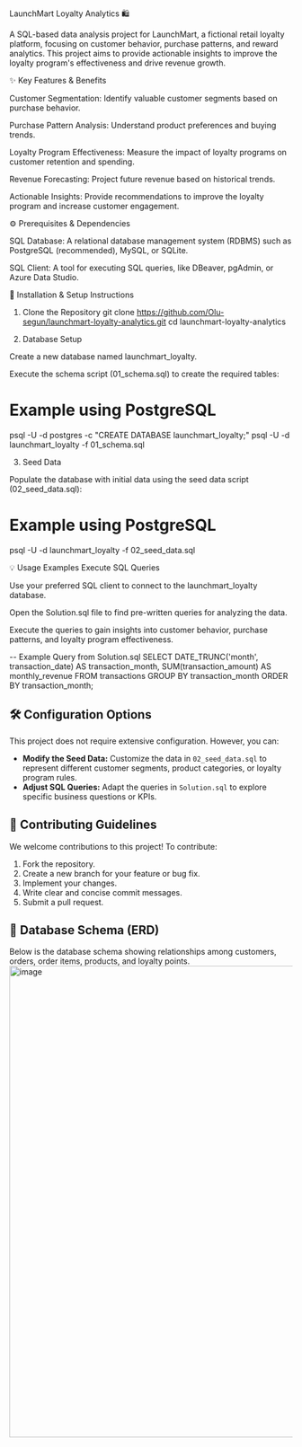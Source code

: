 LaunchMart Loyalty Analytics 🛍️

A SQL-based data analysis project for LaunchMart, a fictional retail loyalty platform, focusing on customer behavior, purchase patterns, and reward analytics.
This project aims to provide actionable insights to improve the loyalty program's effectiveness and drive revenue growth.

✨ Key Features & Benefits

Customer Segmentation: Identify valuable customer segments based on purchase behavior.

Purchase Pattern Analysis: Understand product preferences and buying trends.

Loyalty Program Effectiveness: Measure the impact of loyalty programs on customer retention and spending.

Revenue Forecasting: Project future revenue based on historical trends.

Actionable Insights: Provide recommendations to improve the loyalty program and increase customer engagement.

⚙️ Prerequisites & Dependencies

SQL Database: A relational database management system (RDBMS) such as PostgreSQL (recommended), MySQL, or SQLite.

SQL Client: A tool for executing SQL queries, like DBeaver, pgAdmin, or Azure Data Studio.

🚀 Installation & Setup Instructions
1. Clone the Repository
git clone https://github.com/Olu-segun/launchmart-loyalty-analytics.git
cd launchmart-loyalty-analytics

2. Database Setup

Create a new database named launchmart_loyalty.

Execute the schema script (01_schema.sql) to create the required tables:

# Example using PostgreSQL
psql -U <username> -d postgres -c "CREATE DATABASE launchmart_loyalty;"
psql -U <username> -d launchmart_loyalty -f 01_schema.sql

3. Seed Data

Populate the database with initial data using the seed data script (02_seed_data.sql):

# Example using PostgreSQL
psql -U <username> -d launchmart_loyalty -f 02_seed_data.sql

💡 Usage Examples
Execute SQL Queries

Use your preferred SQL client to connect to the launchmart_loyalty database.

Open the Solution.sql file to find pre-written queries for analyzing the data.

Execute the queries to gain insights into customer behavior, purchase patterns, and loyalty program effectiveness.

-- Example Query from Solution.sql
SELECT
    DATE_TRUNC('month', transaction_date) AS transaction_month,
    SUM(transaction_amount) AS monthly_revenue
FROM
    transactions
GROUP BY
    transaction_month
ORDER BY
    transaction_month;

## 🛠️ Configuration Options

This project does not require extensive configuration. However, you can:

*   **Modify the Seed Data:** Customize the data in `02_seed_data.sql` to represent different customer segments, product categories, or loyalty program rules.
*   **Adjust SQL Queries:** Adapt the queries in `Solution.sql` to explore specific business questions or KPIs.

## 🤝 Contributing Guidelines

We welcome contributions to this project! To contribute:

1.  Fork the repository.
2.  Create a new branch for your feature or bug fix.
3.  Implement your changes.
4.  Write clear and concise commit messages.
5.  Submit a pull request.


## 🧭 Database Schema (ERD)

Below is the database schema showing relationships among customers, orders, order items, products, and loyalty points.
<img width="826" height="840" alt="image" src="https://github.com/user-attachments/assets/732d67ba-68ac-4eb4-b9d7-6ddbbc03bca0" />
